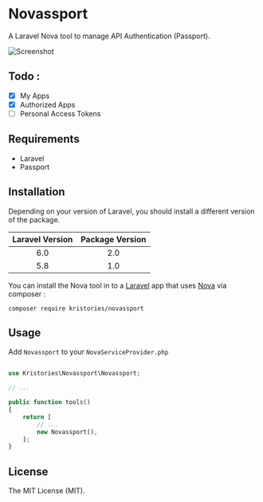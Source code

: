 # Novassport

A Laravel Nova tool to manage API Authentication (Passport).

![Screenshot](https://i.imgur.com/uFkhrIk.png)

## Todo :

- [x] My Apps
- [x] Authorized Apps
- [ ] Personal Access Tokens

## Requirements

- Laravel
- Passport


## Installation

Depending on your version of Laravel, you should install a different version of the package.

| Laravel Version | Package Version |
|:---------------:|:---------------:|
|       6.0       |      2.0        |
|       5.8       |      1.0        |

You can install the Nova tool in to a [Laravel](http://laravel.com) app that uses [Nova](http://nova.laravel.com) via composer :

```cli
composer require kristories/novassport
```


## Usage

Add `Novassport` to your `NovaServiceProvider.php`


```php

use Kristories\Novassport\Novassport;

// ...

public function tools()
{
    return [
        // ...
        new Novassport(),
    ];
}
```

## License

The MIT License (MIT).
